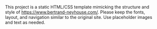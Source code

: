 <!-- Use this file to provide workspace-specific custom instructions to Copilot. For more details, visit https://code.visualstudio.com/docs/copilot/copilot-customization#_use-a-githubcopilotinstructionsmd-file -->

This project is a static HTML/CSS template mimicking the structure and style of https://www.bertrand-neyhouse.com/. Please keep the fonts, layout, and navigation similar to the original site. Use placeholder images and text as needed.

